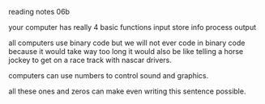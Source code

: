 reading notes 06b

your computer has really 4 basic functions
input
store info
process 
output

all computers use binary code but we will not ever code in binary code because it would take way too long
it would also be like telling a horse jockey to get on a race track with nascar drivers.

computers can use numbers to control sound and graphics.

all these ones and zeros can make even writing this sentence possible.

